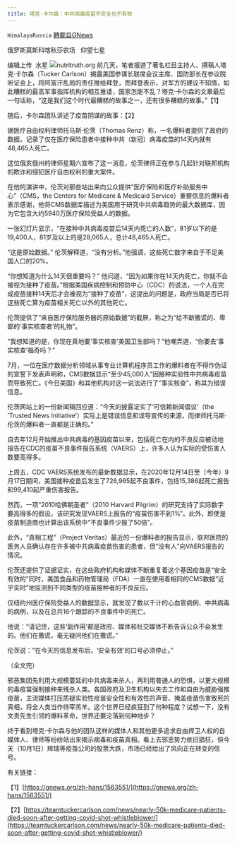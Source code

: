 ```yaml
---
title: 塔克·卡尔森：中共病毒疫苗不安全也不有效
---
```

`HimalayaRussia` [轉載自GNews](https://gnews.org/zh-hans/1567939/)

俄罗斯莫斯科喀秋莎农场   仰望七星

编辑上传  水星
![](https://assets.gnews.org/wp-content/uploads/2021/10/V.jpg)nutritruth.org
前几天，笔者报道了著名栏目主持人、撰稿人塔克·卡尔森（Tucker Carlson）揭露美国参谋长联席会议主席、国防部长在参议院听证会上，将阿富汗乱局的责任推给拜登，而拜登表示，对军方的建议不知情，如此糟糕的最高军事指挥机构的相互推诿，国家怎能不乱？塔克·卡尔森的文章最后一句话称，“这是我们这个时代最糟糕的故事之一，还有很多糟糕的故事。”【1】

随后，卡尔森团队讲述了疫苗阴谋的故事：【2】

据医疗自由权利律师托马斯·伦茨（Thomas Renz）称，一名爆料者提供了政府的数据，记录了仅在医疗保险患者中接种中共（新冠）病毒疫苗的14天内就有48,465人死亡。

这位俄亥俄州的律师星期六宣布了这一消息，伦茨律师正在参与几起针对联邦机构的欺诈和侵犯医疗自由权利的重大案件。

在他的演讲中，伦茨对那些站出来向公众提供“医疗保险和医疗补助服务中心”（CMS，the Centers for Medicare & Medicaid Service）重要信息的爆料者表示感谢，他将CMS数据库描述为美国用于研究中共病毒趋势的最大数据库，因为它包含大约5940万医疗保险受益人的数据。

一张幻灯片显示，“在接种中共病毒疫苗后14天内死亡的人数”，81岁以下的是19,400人，81岁及以上的是28,065人，总计48,465人死亡。

“这是原始数据。” 伦茨解释道，“没有分析。”他强调，这些死亡数字来自于不足美国人口的20%。

“你想知道为什么14天很重要吗？” 他问道，“因为如果你在14天内死亡，你就不会被视为接种了疫苗。”根据美国疾病控制和预防中心（CDC）的说法，一个人在完成疫苗接种14天后才会被视为“接种了疫苗”，这提出的问题是，政府当局是否已将这些死亡算为疫苗相关死亡以外的其他死亡。

伦茨提供了“来自医疗保险服务器的原始数据”的截屏，称之为“给不断撒谎的、卑鄙的‘事实核查者’的礼物”。

“我想知道的是，你现在真地要‘事实核查’美国卫生部吗？”他嘲弄道，“你要去‘事实核查’福奇吗？”

7月，一位在医疗数据分析领域从事专业计算机程序员工作的爆料者在不得作伪证的宣誓下发表声明称，CMS数据显示“至少45,000人”因接种实验性中共病毒疫苗而导致死亡。《今日美国》和其他机构对这一说法进行了“事实核查”，称其为错误信息。

伦茨网站上的一份新闻稿回应道：“今天的披露证实了‘可信赖新闻倡议’（the ’Trusted News Initiative’）实际上是错误信息和误导宣传的来源，而律师托马斯·伦茨的爆料者一直都是正确的。”

自去年12月开始推出中共病毒的基因疫苗以来，包括死亡在内的不良反应被动地报告在CDC的疫苗不良事件报告系统（VAERS）上，许多人认为实际的受伤害人数要高得多。

上周五，CDC VAERS系统发布的最新数据显示，在2020年12月14日至（今年）9月17日期间，美国接种疫苗后发生了726,965起不良事件，包括15,386起死亡报告和99,410起严重伤害报告。

然而，一项“2010哈佛朝圣者”（2010 Harvard Pilgrim）的研究支持了实际数字要高得多的假设，该研究发现VAERS上报告的“疫苗伤害不到1%”。此外，即使是疫苗制造商也计算出该系统中“不良事件少报了50倍”。

此外，“真相工程”（Project Veritas）最近的一份爆料者的报告显示，联邦医院的医务人员确认存在许多被中共病毒疫苗伤害的患者，但“没有人”向VAERS报告的情况。

伦茨还提供了证据证实，在这些政府机构和媒体不断重复着这个基因疫苗是“安全有效的”同时，美国食品和药物管理局（FDA）一直在使用着相同的CMS数据“近乎实时”地监测到不同类型的疫苗接种者的不良反应。

仅纽约州医疗保险受益人的数据显示，就发现了数以千计的心血管病例、中共病毒的病例，以及在总共16个跟踪的不良事件中的死亡。

他说：“请记住，这些‘副作用’都是政府、媒体和社交媒体不断告诉公众不会发生的。他们在撒谎，毫无疑问他们在撒谎。”

伦茨说：“在今天的信息发布后，‘安全有效’的口号必须停止。”

（全文完）

邪恶集团先利用大规模蔓延的中共病毒来杀人，再利用普通人的恐惧，以更大规模的毒疫苗强制接种来残杀人类。各国政府及卫生机构以失去工作和自由为威胁强推疫苗，主流媒体打压质疑实验性疫苗安全性和有效性的声音、掩盖疫苗伤害致死的真相，将全人类当作待宰羔羊。这个世界已经疯狂到了何种程度？试想一下，没有文贵先生引领的爆料革命，世界还要沦落到何种地步？

终于看到塔克·卡尔森与他的团队这样的媒体人和其他更多追求自由捍卫人权的自媒体人、律师等纷纷站出来揭示病毒和疫苗真相。看上去邪恶势力依旧猖狂，但今天（10月1日）辉瑞等疫苗公司的股票大跌，市场已经给出了风向正在转变的信号。

有关链接：

【1】[https://gnews.org/zh-hans/1563551/](https://gnews.org/zh-hans/1563551/)

【2】[https://teamtuckercarlson.com/news/nearly-50k-medicare-patients-died-soon-after-getting-covid-shot-whistleblower/](https://teamtuckercarlson.com/news/nearly-50k-medicare-patients-died-soon-after-getting-covid-shot-whistleblower/)
